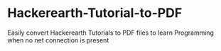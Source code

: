 # Hackerearth-Tutorial-to-PDF
Easily convert Hackerearth Tutorials to PDF files to learn Programming when no net connection is present
